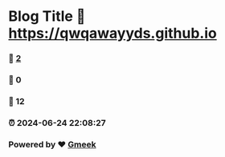 # Blog Title :link: https://qwqawayyds.github.io 
### :page_facing_up: [2](https://qwqawayyds.github.io/tag.html) 
### :speech_balloon: 0 
### :hibiscus: 12 
### :alarm_clock: 2024-06-24 22:08:27 
### Powered by :heart: [Gmeek](https://github.com/Meekdai/Gmeek)
